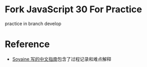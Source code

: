 # Fork JavaScript 30 For Practice

practice in branch develop

# Reference
* [Soyaine 写的中文指南](https://github.com/soyaine/JavaScript30)包含了过程记录和难点解释
